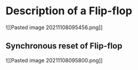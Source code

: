 # Description of a Flip-flop
![[Pasted image 20211108095456.png]]

## Synchronous reset of Flip-flop
![[Pasted image 20211108095800.png]]